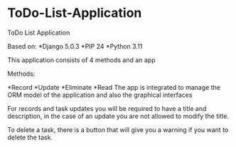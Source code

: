 # ToDo-List-Application

ToDo List Application

Based on:
*Django 5.0.3
*PIP 24
*Python 3.11


This application consists of 4 methods and an app


Methods:

*Record
*Update
*Eliminate
*Read
The app is integrated to manage the ORM model of the application and also the graphical interfaces

For records and task updates you will be required to have a title and description, in the case of an update you are not allowed to modify the title.

To delete a task, there is a button that will give you a warning if you want to delete the task.
